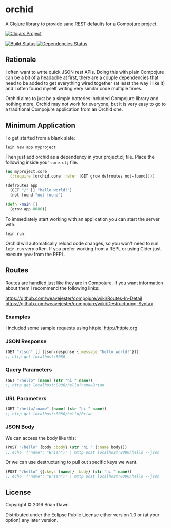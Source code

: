 # orchid

A Clojure library to provide sane REST defaults for a Compojure project.

[![Clojars Project](http://clojars.org/orchid/latest-version.svg)](https://clojars.org/orchid)

[![Build Status](https://travis-ci.org/brian-dawn/orchid.svg?branch=master)](https://travis-ci.org/brian-dawn/orchid)
[![Dependencies Status](https://jarkeeper.com/brian-dawn/orchid/status.svg)](https://jarkeeper.com/brian-dawn/orchid)

## Rationale

I often want to write quick JSON rest APIs. Doing this with plain Compojure can be a bit of a headache at first,
there are a couple dependencies that need to be added to get everything wired together (at least the way I like it)
and I often found myself writing very similar code multiple times.

Orchid aims to just be a simple batteries included Compojure library and nothing more. Orchid may not work for everyone,
but it is very easy to go to a traditional Compojure application from an Orchid one.

## Minimum Application

To get started from a blank slate:

`lein new app myproject`

Then just add orchid as a dependency in your project.clj file. Place the following inside your `core.clj` file.

```clojure
(ns myproject.core
  (:require [orchid.core :refer [GET grow defroutes not-found]]))

(defroutes app
  (GET "/" [] "hello world!")
  (not-found "not found")

(defn -main []
  (grow app 8080))
```

To immediately start working with an application you can start the server with:

`lein run`

Orchid will automatically reload code changes, so you won't need to run `lein run` very often.
If you prefer working from a REPL or using Cider just execute `grow` from the REPL.

## Routes

Routes are handled just like they are in Compojure. If you want information about them I recommend the following
links:

https://github.com/weavejester/compojure/wiki/Routes-In-Detail
https://github.com/weavejester/compojure/wiki/Destructuring-Syntax

### Examples

I included some sample requests using httpie: http://httpie.org

### JSON Response

```clojure
(GET "/json" [] (json-response {:message "hello world!"}))
;; http get localhost:8080
```

### Query Parameters

```clojure
(GET "/hello" [name] (str "hi " name))
;; http get localhost:8080/hello?name=Brian
```

### URL Parameters

```clojure
(GET "/hello/:name" [name] (str "hi " name))
;; http get localhost:8080/hello/Brian
```

### JSON Body

We can access the body like this:
```clojure
(POST "/hello" {body :body} (str "hi " (:name body)))
;; echo '{"name": "Brian"}' | http post localhost:8080/hello --json
```

Or we can use destructuring to pull out specific keys we want.
```clojure
(POST "/hello" {{:keys [name]} :body} (str "hi " name))
;; echo '{"name": "Brian"}' | http post localhost:8080/hello --json
```

## License

Copyright © 2016 Brian Dawn

Distributed under the Eclipse Public License either version 1.0 or (at
your option) any later version.
